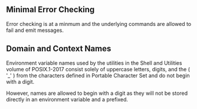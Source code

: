 ## Minimal Error Checking

Error checking is at a minmum and the underlying commands are allowed to fail and emit messages.


## Domain and Context Names

Environment variable names used by the utilities in the Shell and Utilities volume of POSIX.1-2017 consist solely of uppercase letters, digits, and the <underscore> ( '_' ) from the characters defined in Portable Character Set and do not begin with a digit.

However, names are allowed to begin with a digit as they will not be stored directly in an environment variable and a prefixed.